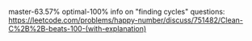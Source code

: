 master-63.57%
optimal-100%
info on "finding cycles" questions:
https://leetcode.com/problems/happy-number/discuss/751482/Clean-C%2B%2B-beats-100-(with-explanation)

